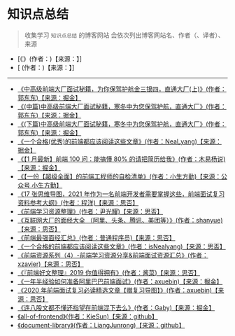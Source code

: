 # 知识点总结

> 收集学习 `知识点总结` 的博客网站
> 会依次列出博客网站名、作者（、译者）、来源

- [《》(作者：)【来源：】]
- [ (作者：)【来源：】]

---

- [《中高级前端大厂面试秘籍，为你保驾护航金三银四，直通大厂(上)》(作者：郭东东)【来源：掘金】](https://juejin.cn/post/6844903776512393224)
- [《(中篇)中高级前端大厂面试秘籍，寒冬中为您保驾护航，直通大厂》(作者：郭东东)【来源：掘金】](https://juejin.cn/post/6844903801153945608)
- [《(下篇)中高级前端大厂面试秘籍，寒冬中为您保驾护航，直通大厂》(作者：郭东东)【来源：掘金】](https://juejin.cn/post/6844903830979608584)
- [《一个合格(优秀)的前端都应该阅读这些文章》(作者：Neal_yang)【来源：掘金】](https://juejin.cn/post/6844903896637259784)
- [《【1 月最新】前端 100 问：能搞懂 80% 的请把简历给我》(作者：木易杨说)【来源：掘金】](https://juejin.cn/post/6844903885488783374)
- [《【一份【超级全面】的前端工程师的自检清单》(作者：小生方勤)【来源：公众号 小生方勤】](https://mp.weixin.qq.com/s/_mRxIwIESsuXasMun1Ff5A)
- [《17 张思维导图，2021 年作为一名前端开发者需要掌握这些，前端面试复习资料参考大纲》(作者：程洋)【来源：思否】](https://segmentfault.com/a/1190000038420793)
- [《前端学习资源整理》(作者：尹光耀)【来源：思否】](https://segmentfault.com/a/1190000007980818)
- [《互联网大厂的面经大全 （阿里、头条、腾讯、美团等）》(作者：shanyue)【来源：思否】](https://segmentfault.com/a/1190000021955120)
- [《前端最强面经汇总》(作者：普通程序员)【来源：思否】](https://segmentfault.com/a/1190000020028294)
- [《一个合格的前端都应该阅读这些文章》(作者：isNealyang)【来源：思否】](https://segmentfault.com/a/1190000019865902)
- [《前端资源系列（4）-前端学习资源分享&前端面试资源汇总》(作者：xzavier)【来源：思否】](https://segmentfault.com/a/1190000007062464)
- [《『前端好文整理』2019 你值得拥有》(作者：酱菜)【来源：思否】](https://segmentfault.com/a/1190000017577802)
- [《一年半经验如何准备阿里巴巴前端面试》(作者：axuebin)【来源：掘金】](https://juejin.cn/post/6844904072345026574)
- [《2020 年前端面试复习必读精选文章【赠复习导图】》(作者：axuebin)【来源：思否】](https://segmentfault.com/a/1190000022282401)
- [《连八股文都不懂还指望在前端混下去么》(作者：Gaby)【来源：掘金】](https://juejin.cn/post/7016593221815910408)
- [《all-of-frontend》(作者：KieSun)【来源：github】](https://github.com/KieSun/all-of-frontend)
- [《document-library》(作者：LiangJunrong)【来源：github】](https://github.com/LiangJunrong/document-library)
